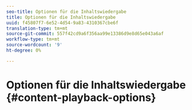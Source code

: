 ```yaml
---
seo-title: Optionen für die Inhaltswiedergabe
title: Optionen für die Inhaltswiedergabe
uuid: f45807f7-6e52-4d54-9a83-4310367cbe6f
translation-type: tm+mt
source-git-commit: 557f42cd9a6f356aa99e13386d9e8d65e043a6af
workflow-type: tm+mt
source-wordcount: '9'
ht-degree: 0%

---
```



# Optionen für die Inhaltswiedergabe {#content-playback-options}
